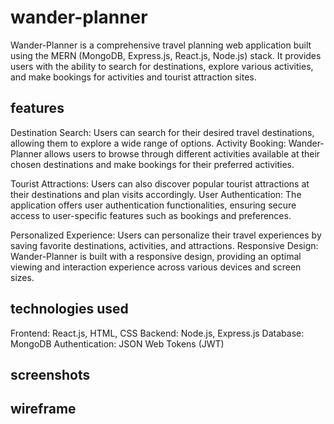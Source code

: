 # wander-planner
Wander-Planner is a comprehensive travel planning web application built using the MERN (MongoDB, Express.js, React.js, Node.js) stack. It provides users with the ability to search for destinations, explore various activities, and make bookings for activities and tourist attraction sites.

## features
Destination Search: Users can search for their desired travel destinations, allowing them to explore a wide range of options.
Activity Booking: Wander-Planner allows users to browse through different activities available at their chosen destinations and make bookings for their preferred activities.

Tourist Attractions: Users can also discover popular tourist attractions at their destinations and plan visits accordingly.
User Authentication: The application offers user authentication functionalities, ensuring secure access to user-specific features such as bookings and preferences.

Personalized Experience: Users can personalize their travel experiences by saving favorite destinations, activities, and attractions.
Responsive Design: Wander-Planner is built with a responsive design, providing an optimal viewing and interaction experience across various devices and screen sizes.

## technologies used
Frontend: React.js, HTML, CSS
Backend: Node.js, Express.js
Database: MongoDB
Authentication: JSON Web Tokens (JWT)

## screenshots


## wireframe

